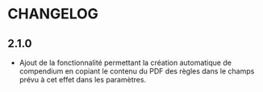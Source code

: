 # CHANGELOG

## 2.1.0

- Ajout de la fonctionnalité permettant la création automatique de compendium en copiant le contenu du PDF des règles dans le champs prévu à cet effet dans les paramètres.

